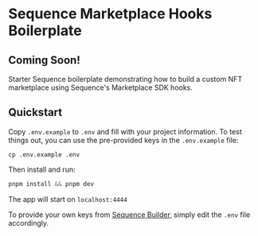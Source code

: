 # Sequence Marketplace Hooks Boilerplate

## Coming Soon!

Starter Sequence boilerplate demonstrating how to build a custom NFT marketplace using Sequence's Marketplace SDK hooks.

## Quickstart

Copy `.env.example` to `.env` and fill with your project information. To test things out, you can use the pre-provided keys in the `.env.example` file:

```
cp .env.example .env
```

Then install and run:

```js
pnpm install && pnpm dev
```

The app will start on `localhost:4444`

To provide your own keys from [Sequence Builder](https://sequence.build/), simply edit the `.env` file accordingly.
